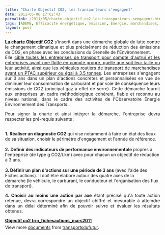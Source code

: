 ```yaml
---
title: "Charte Objectif CO2, les transporteurs s'engagent"
date: 2011-05-06 17:02:43
permalink: /2011/05/charte-objectif-co2-les-transporteurs-sengagent.html
tags: [ADEME, Efficacité énergétique, emission, Energie, marchandises, multimodes]
layout: post
---
```


<p style="text-align: justify"><strong><a href="http://www2.ademe.fr/servlet/KBaseShow?sort=-1&cid=96&m=3&catid=22274" target="_blank">La charte Objectif CO2</a></strong> s'inscrit dans une démarche globale de lutte contre le changement climatique et plus précisément de réduction des émissions de CO2, en phase avec les conclusions du Grenelle de l'Environnement.<br />Elle <span style="text-decoration: underline">cible toutes les entreprises de transport pour compte d'autrui et les entreprises ayant une flotte en compte propre, quelle que soit leur taille ou leur activité, ainsi que les véhicules routiers de transport de marchandises ayant un PTAC supérieur ou égal à 3,5 tonnes</span>. Les entreprises s'engagent sur 3 ans dans un plan d'actions concrètes et personnalisées en vue de diminuer leur consommation de carburant et par voie de conséquence leurs émissions de CO2 (principal gaz à effet de serre). Cette démarche fournit aux entreprises un cadre méthodologique cohérent, fiable et reconnu au niveau national, dans le cadre des activités de l'Observatoire Energie Environnement des Transports.</p> <p style="text-align: justify">Pour signer la charte et ainsi intégrer la démarche, l'entreprise devra respecter les pré-requis suivants : </p>  <!--more-->  <br /><strong>1.</strong> <strong>Réaliser un diagnostic CO2</strong> qui vise notamment à faire un état des lieux de sa situation, choisir le périmètre d'engagement et l'année de référence.<br /><br /><strong>2.</strong> <strong>Définir des indicateurs de performance environnementale</strong> propres à l'entreprise (de type g CO2/t.km) avec pour chacun un objectif de réduction à 3 ans.<br /><br /><strong>3. Définir un plan d'actions sur une période de 3 ans</strong> (avec l'aide des Fiches actions). Il doit être élaboré autour des quatre axes de la démarche (le véhicule, le carburant, le conducteur et l'organisation des flux de transport). <p style="text-align: justify"><strong>4. Choisir au moins une action par axe</strong> étant précisé qu'à toute action retenue, devra correspondre un objectif chiffré et mesurable à atteindre dans un délai déterminé afin de pouvoir suivre et évaluer les résultats obtenus.</p> <div id="__ss_7861805" style="width: 477px"><strong style="margin: 12px 0 4px"><a href="http://www.slideshare.net/transportsdufutur/objectif-co2-trmfichesactionsmars2011" title="Objectif co2 trm_fichesactions_mars2011">Objectif co2 trm_fichesactions_mars2011</a></strong>        <div style="padding: 5px 0 12px">View more <a href="http://www.slideshare.net/">documents</a> from <a href="http://www.slideshare.net/transportsdufutur">transportsdufutur</a>.</div> </div>
